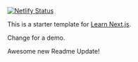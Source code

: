 [![Netlify Status](https://api.netlify.com/api/v1/badges/e85f6d6a-1764-4754-a409-b47f8d70162e/deploy-status)](https://app.netlify.com/sites/hungry-fermat-e94519/deploys)

This is a starter template for [Learn Next.js](https://nextjs.org/learn).

Change for a demo.

Awesome new Readme Update!
